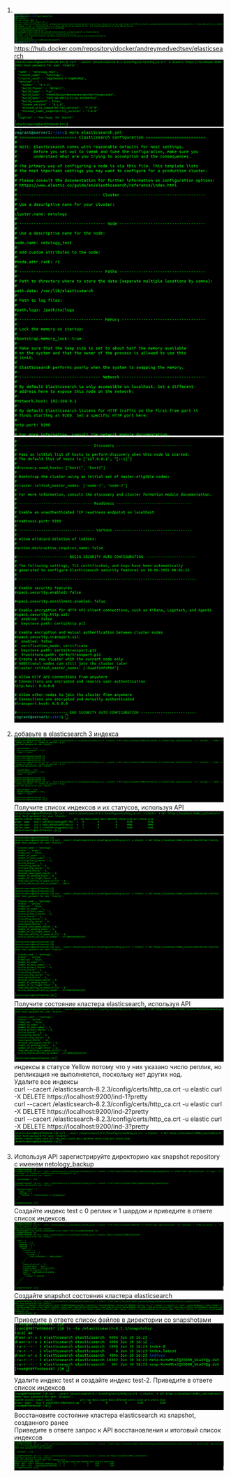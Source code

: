 1. <br/>![img_124.png](img_124.png)<br/>
https://hub.docker.com/repository/docker/andreymedvedtsev/elasticsearch<br/>
![img_125.png](img_125.png)<br/>
![img_127.png](img_127.png)<br/>
![img_126.png](img_126.png)<br/>

2. добавьте в elasticsearch 3 индекса<br/>
![img_128.png](img_128.png)<br/>
Получите список индексов и их статусов, используя API<br/>
![img_129.png](img_129.png)<br/>
![img_130.png](img_130.png)<br/>
Получите состояние кластера elasticsearch, используя API<br/>
![img_131.png](img_131.png)
индексы в статусе Yellow потому что у них указано число реплик, но репликация не выполняется, поскольку нет других нод.<br/>
Удалите все индексы<br/>
curl --cacert /elasticsearch-8.2.3/config/certs/http_ca.crt -u elastic curl -X DELETE https://localhost:9200/ind-1?pretty <br/>
curl --cacert /elasticsearch-8.2.3/config/certs/http_ca.crt -u elastic curl -X DELETE https://localhost:9200/ind-2?pretty <br/> 
curl --cacert /elasticsearch-8.2.3/config/certs/http_ca.crt -u elastic curl -X DELETE https://localhost:9200/ind-3?pretty <br/> 
![img_132.png](img_132.png)<br/>
3. Используя API зарегистрируйте директорию как snapshot repository c именем netology_backup<br/>
![img_133.png](img_133.png)<br/>
Создайте индекс test с 0 реплик и 1 шардом и приведите в ответе список индексов.
![img_134.png](img_134.png)<br/>
Создайте snapshot состояния кластера elasticsearch<br/>
![img_136.png](img_136.png)<br/>
Приведите в ответе список файлов в директории со snapshotами<br/>
![img_135.png](img_135.png)<br/>
Удалите индекс test и создайте индекс test-2. Приведите в ответе список индексов<br/>
![img_137.png](img_137.png)<br/>
Восстановите состояние кластера elasticsearch из snapshot, созданного ранее<br/>
Приведите в ответе запрос к API восстановления и итоговый список индексов<br/>
![img_138.png](img_138.png)<br/>